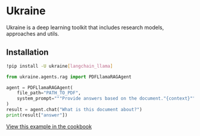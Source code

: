 # Ukraine

Ukraine is a deep learning toolkit that includes research models, approaches and utils.

## Installation

```bash
!pip install -U ukraine[langchain_llama]
```

```python
from ukraine.agents.rag import PDFLlamaRAGAgent

agent = PDFLlamaRAGAgent(
    file_path="PATH_TO_PDF",
    system_prompt="""Provide answers based on the document."{context}"""
)
result = agent.chat("What is this document about?")
print(result["answer"])
```
[View this example in the cookbook](./cookbook/rag_cookbook.ipynb)
